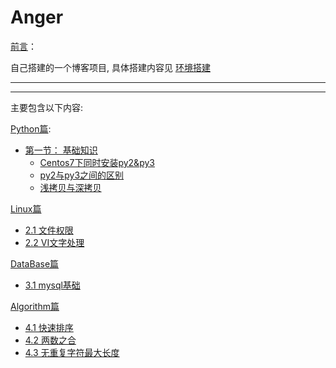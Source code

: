 # Anger

[前言](./source/preface.md)：

自己搭建的一个博客项目, 具体搭建内容见 [环境搭建](./source/build_environment.md)

---
---

主要包含以下内容:

[Python篇](./source/Python/Python.rst):
- [第一节： 基础知识](./source/Python/BasicKnowledge/BasicKnowledge.rst)
   - [Centos7下同时安装py2&py3](./source/Python/BasicKnowledge/A01_01_centos7_install_py2&py3.md)
   - [py2与py3之间的区别](./source/Python/BasicKnowledge/A01_02_diff_py2&py3.md)
   - [浅拷贝与深拷贝](./source/Python/BasicKnowledge/A01_03_copy.md)

[Linux篇](./source/Linux/Linux.rst)
- [2.1 文件权限](./source/Linux/B01_FileAuthority.md)
- [2.2 VI文字处理](./source/Linux/B02_VI.md)

[DataBase篇](./source/DataBase/DataBase.rst)
- [3.1 mysql基础](./source/DataBase/C01_MysqlBasic.md)

[Algorithm篇](./source/Algorithm/Algorithm.rst)
- [4.1 快速排序](./source/Algorithm/D01_QuickSort.md)
- [4.2 两数之合](./source/Algorithm/D02_TwoSum.md)
- [4.3 无重复字符最大长度](./source/Algorithm/D03_RepeatStr.md)